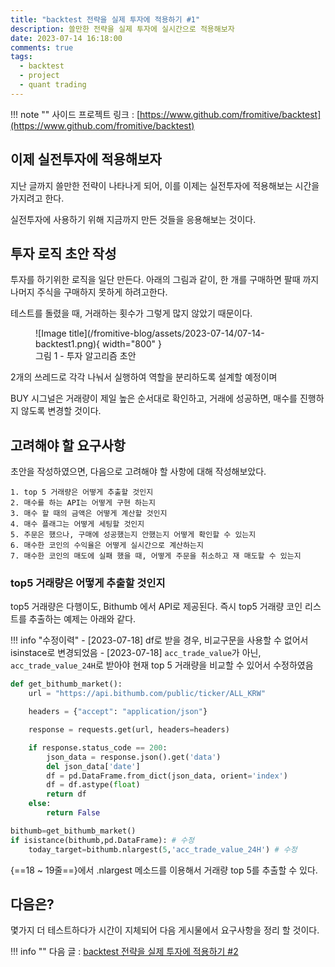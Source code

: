 ```yaml
---
title: "backtest 전략을 실제 투자에 적용하기 #1"
description: 쓸만한 전략을 실제 투자에 실시간으로 적용해보자
date: 2023-07-14 16:18:00
comments: true
tags:
  - backtest
  - project
  - quant trading
---
```


!!! note ""
    사이드 프로젝트 링크 : [https://www.github.com/fromitive/backtest](https://www.github.com/fromitive/backtest)


## 이제 실전투자에 적용해보자

지난 글까지 쓸만한 전략이 나타나게 되어, 이를 이제는 실전투자에 적용해보는 시간을 가지려고 한다.

실전투자에 사용하기 위해 지금까지 만든 것들을 응용해보는 것이다.

## 투자 로직 초안 작성

투자를 하기위한 로직을 일단 만든다. 아래의 그림과 같이, 한 개를 구매하면 팔때 까지 나머지 주식을 구매하지 못하게 하려고한다. 

테스트를 돌렸을 때, 거래하는 횟수가 그렇게 많지 않았기 때문이다.

<figure markdown>
  ![Image title](/fromitive-blog/assets/2023-07-14/07-14-backtest1.png){ width="800" }
  <figcaption>그림  1 - 투자 알고리즘 초안</figcaption>
</figure>

2개의 쓰레드로 각각 나눠서 실행하여 역할을 분리하도록 설계할 예정이며

BUY 시그널은 거래량이 제일 높은 순서대로 확인하고, 거래에 성공하면, 매수를 진행하지 않도록 변경할 것이다.


## 고려해야 할 요구사항

초안을 작성하였으면, 다음으로 고려해야 할 사항에 대해 작성해보았다.

``` title="요구사항"
1. top 5 거래량은 어떻게 추출할 것인지
2. 매수를 하는 API는 어떻게 구현 하는지
3. 매수 할 때의 금액은 어떻게 계산할 것인지
4. 매수 플래그는 어떻게 세팅할 것인지
5. 주문은 했으나, 구매에 성공했는지 안했는지 어떻게 확인할 수 있는지
6. 매수한 코인의 수익율은 어떻게 실시간으로 계산하는지
7. 매수한 코인의 매도에 실패 했을 때, 어떻게 주문을 취소하고 재 매도할 수 있는지
```

### top5 거래량은 어떻게 추출할 것인지

top5 거래량은 다행이도, Bithumb 에서 API로 제공된다. 즉시 top5 거래량 코인 리스트를 추출하는 예제는 아래와 같다.

!!! info "수정이력"
    - [2023-07-18] df로 받을 경우, 비교구문을 사용할 수 없어서 isinstace로 변경되었음
    - [2023-07-18] `acc_trade_value`가 아닌, `acc_trade_value_24H`로 받아야 현재 top 5 거래량을 비교할 수 있어서 수정하였음

``` python title="get_top5_volume_symbol.py" linenums="1" hl_lines="18 19"
def get_bithumb_market():
    url = "https://api.bithumb.com/public/ticker/ALL_KRW"

    headers = {"accept": "application/json"}

    response = requests.get(url, headers=headers)

    if response.status_code == 200:
        json_data = response.json().get('data')
        del json_data['date']
        df = pd.DataFrame.from_dict(json_data, orient='index')
        df = df.astype(float)
        return df
    else:
        return False

bithumb=get_bithumb_market()
if isistance(bithumb,pd.DataFrame): # 수정
    today_target=bithumb.nlargest(5,'acc_trade_value_24H') # 수정

```
{==18 ~ 19줄==}에서 .nlargest 메소드를 이용해서 거래량 top 5를 추출할 수 있다.


## 다음은?

몇가지 더 테스트하다가 시간이 지체되어 다음 게시물에서 요구사항을 정리 할 것이다.

!!! info ""
    다음 글 : [backtest 전략을 실제 투자에 적용하기 #2](/fromitive-blog/project/2023-07-17-backtest)